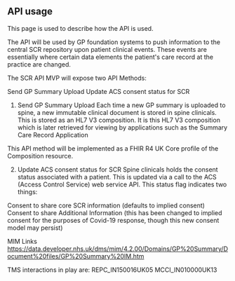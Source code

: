 ## API usage

This page is used to describe how the API is used.

The API will be used by GP foundation systems to push information to the central SCR repository upon patient clinical events. These events are essentially where certain data elements the patient's care record at the practice are changed.

The SCR API MVP will expose two API Methods:

Send GP Summary Upload
Update ACS consent status for SCR

1. Send GP Summary Upload
Each time a new GP summary is uploaded to spine, a new immutable clinical document is stored in spine clinicals. This is stored as an HL7 V3 composition. It is this HL7 V3 composition which is later retrieved for viewing by applications such as the Summary Care Record Application

This API method will be implemented as a FHIR R4 UK Core profile of the Composition resource.

2. Update ACS consent status for SCR
Spine clinicals holds the consent status associated with a patient. This is updated via a call to the ACS (Access Control Service) web service API. This status flag indicates two things:

Consent to share core SCR information (defaults to implied consent)
Consent to share Additional Information (this has been changed to implied consent for the purposes of Covid-19 response, though this new consent model may persist)

MIM Links
https://data.developer.nhs.uk/dms/mim/4.2.00/Domains/GP%20Summary/Document%20files/GP%20Summary%20IM.htm

TMS interactions in play are:
REPC_IN150016UK05
MCCI_IN010000UK13
